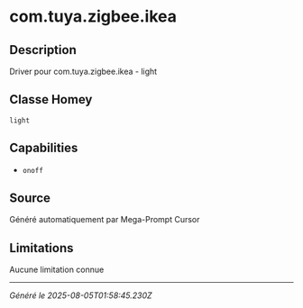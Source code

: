 # com.tuya.zigbee.ikea

## Description
Driver pour com.tuya.zigbee.ikea - light

## Classe Homey
`light`

## Capabilities
- `onoff`

## Source
Généré automatiquement par Mega-Prompt Cursor

## Limitations
Aucune limitation connue

---
*Généré le 2025-08-05T01:58:45.230Z*
